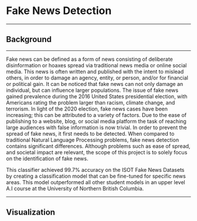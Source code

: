 # Fake News Detection

---

## Background

---

Fake news can be defined as a form of news consisting of deliberate disinformation or hoaxes spread via traditional news media or online social media. This news is often written and published with the intent to mislead others, in order to damage an agency, entity, or person, and/or for financial or political gain. It can be noticed that fake news can not only damage an individual, but can influence larger populations. 
The issue of fake news gained prevalence during the 2016 United States presidential election, with Americans rating the problem larger than racism, climate change, and terrorism. In light of the 2020 election, fake news cases have been increasing; this can be attributed to a variety of factors. Due to the ease of publishing to a website, blog, or social media platform the task of reaching large audiences with false information is now trivial. 
In order to prevent the spread of fake news, it first needs to be detected. When compared to traditional Natural Language Processing problems, fake news detection contains significant differences. Although problems such as ease of spread, and societal impact are relevant, the scope of this project is to solely focus on the identification of fake news.

This classifier achieved 99.7% accuracy on the ISOT Fake News Datasets by creating a classification model
that can be fine-tuned for specific news areas. This model outperformed all other student
models in an upper level A.I course at the University of Northern British Columbia.

---

## Visualization

